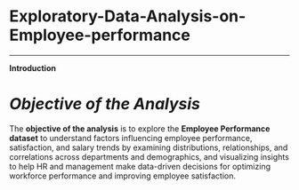 # Exploratory-Data-Analysis-on-Employee-performance
---

**Introduction**
# *Objective of the Analysis*
The **objective of the analysis** is to explore the **Employee Performance dataset**  to understand factors influencing employee performance, satisfaction, and salary trends by examining distributions, relationships, and correlations across departments and demographics, and visualizing insights to help HR and management make data-driven decisions for optimizing workforce performance and improving employee satisfaction.
